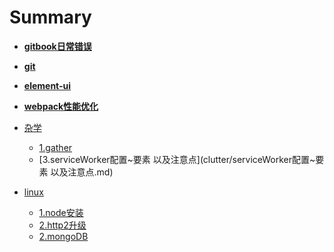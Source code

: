 # Summary

* [**gitbook日常错误**](gitbook.md)
* [**git**](git.md)
* [**element-ui**](element-ui.md)
* [**webpack性能优化**](webpack.md)
* [杂学]()
    * [1.gather](clutter/gather.md)
    * [3.serviceWorker配置~要素 以及注意点](clutter/serviceWorker配置~要素 以及注意点.md)


* [linux]()
    * [1.node安装](linux/node安装.md)
    * [2.http2升级](linux/http2升级.md)
    * [2.mongoDB](linux/mongoDB.md)
